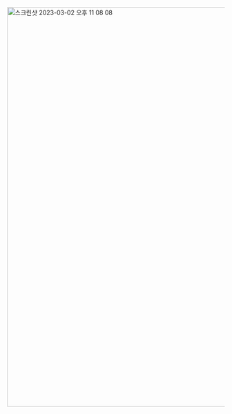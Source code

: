 
<img width="925" alt="스크린샷 2023-03-02 오후 11 08 08" src="https://user-images.githubusercontent.com/104885245/222451505-55359f45-df9e-4ee7-ba83-b828f8f9816d.png">
